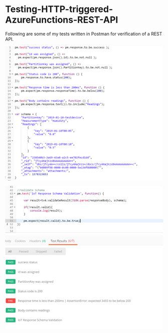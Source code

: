 # Testing-HTTP-triggered-AzureFunctions-REST-API

Following are some of my tests written in Postman for verification of a REST API.

![Image2](https://github.com/RabiaKanwal/Postman-Testing/blob/master/Postman/Images/Postman3.png)

![Image1](https://github.com/RabiaKanwal/Postman-Testing/blob/master/Postman/Images/Postman2.png)




